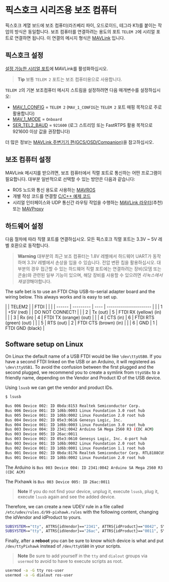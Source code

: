 # 픽스호크 시리즈용 보조 컴퓨터

픽스호크 계열 보드에 보조 컴퓨터(라즈베리 파이, 오드로이드, 테그라 K1)를 붙이는 작업의 방식은 동일합니다. 보조 컴퓨터를 연결하려는 용도의 포트 `TELEM 2`에 시리얼 포트로 연결하면 됩니다. 이 연결의 메시지 형식은 [MAVLink](https://mavlink.io/en/) 입니다.

## 픽스호크 설정

[설정 가능한 시리얼 포트](https://docs.px4.io/master/en/peripherals/serial_configuration.html)에 MAVLink를 활성화하십시오.

> **Tip** 보통 `TELEM 2` 포트는 보조 컴퓨터용으로 사용합니다.

`TELEM 2`의 기본 보조컴퓨터 메시지 스트림을 설정하려면 다음 매개변수를 설정하십시오:

* [MAV_1_CONFIG](../advanced/parameter_reference.md#MAV_1_CONFIG) = `TELEM 2` (`MAV_1_CONFIG`는 `TELEM 2` 포트 매핑 목적으로 주로 활용합니다)
* [MAV_1_MODE](../advanced/parameter_reference.md#MAV_1_MODE) = `Onboard`
* [SER_TEL2_BAUD](../advanced/parameter_reference.md#SER_TEL2_BAUD) = `921600` (로그 스트리밍 또는 FastRTPS 활용 목적으로 921600 이상 값을 권장합니다)

더 많은 정보는 [MAVLink 주변기기 편(GCS/OSD/Companion)](https://docs.px4.io/master/en/peripherals/mavlink_peripherals.html)을 참고하십시오.

## 보조 컴퓨터 설정

MAVLink 메시지를 받으려면, 보조 컴퓨터에서 직렬 포트로 통신하는 어떤 프로그램이 필요합니다. 대부분 일반적으로 선택할 수 있는 방안은 다음과 같습니다:

* ROS 노드와 통신 용도로 사용하는 [MAVROS](../ros/mavros_installation.md)
* 개별 작성 코드를 연결할 [C/C++ 예제 코드](https://github.com/mavlink/c_uart_interface_example)
* 시리얼 인터페이스와 UDP 통신간 라우팅 작업을 수행하는 [MAVLink 라우터](https://github.com/intel/mavlink-router)(추천) 또는 [MAVProxy](https://ardupilot.org/mavproxy/)

## 하드웨어 설정

다음 절차에 따라 직렬 포트를 연결하십시오. 모든 픽스호크 직렬 포트는 3.3V ~ 5V 레벨 호환으로 동작합니다.

> **Warning** 대부분의 최근 보조 컴퓨터는 1.8V 레벨에서 하드웨어 UART가 동작하며 3.3V 레벨에서 손상을 입을 수 있습니다. 전압 변환 칩을 활용하십시오. 대부분의 경우 접근할 수 있는 하드웨어 직렬 포트에는 연결하려는 장비(모뎀 또는 콘솔)와 관련된 일부 기능이 있으며, 해당 장비를 사용할 수 있으려면 *리눅스에서 재설정*해야합니다.

The safe bet is to use an FTDI Chip USB-to-serial adapter board and the wiring below. This always works and is easy to set up.

|  | TELEM2 |           | FTDI |                        |
|  | ------ | --------- | ---- | ---------------------- |
|  | 1      | +5V (red) |      | DO NOT CONNECT!        |
|  | 2      | Tx (out)  | 5    | FTDI RX (yellow) (in)  |
|  | 3      | Rx (in)   | 4    | FTDI TX (orange) (out) |
|  | 4      | CTS (in)  | 6    | FTDI RTS (green) (out) |
|  | 5      | RTS (out) | 2    | FTDI CTS (brown) (in)  |
|  | 6      | GND       | 1    | FTDI GND (black)       |

## Software setup on Linux

On Linux the default name of a USB FTDI would be like `\dev\ttyUSB0`. If you have a second FTDI linked on the USB or an Arduino, it will registered as `\dev\ttyUSB1`. To avoid the confusion between the first plugged and the second plugged, we recommend you to create a symlink from `ttyUSBx` to a friendly name, depending on the Vendor and Product ID of the USB device.

Using `lsusb` we can get the vendor and product IDs.

```sh
$ lsusb

Bus 006 Device 002: ID 0bda:8153 Realtek Semiconductor Corp.
Bus 006 Device 001: ID 1d6b:0003 Linux Foundation 3.0 root hub
Bus 005 Device 001: ID 1d6b:0002 Linux Foundation 2.0 root hub
Bus 004 Device 002: ID 05e3:0616 Genesys Logic, Inc.
Bus 004 Device 001: ID 1d6b:0003 Linux Foundation 3.0 root hub
Bus 003 Device 004: ID 2341:0042 Arduino SA Mega 2560 R3 (CDC ACM)
Bus 003 Device 005: ID 26ac:0011
Bus 003 Device 002: ID 05e3:0610 Genesys Logic, Inc. 4-port hub
Bus 003 Device 001: ID 1d6b:0002 Linux Foundation 2.0 root hub
Bus 002 Device 001: ID 1d6b:0001 Linux Foundation 1.1 root hub
Bus 001 Device 002: ID 0bda:8176 Realtek Semiconductor Corp. RTL8188CUS 802.11n WLAN Adapter
Bus 001 Device 001: ID 1d6b:0002 Linux Foundation 2.0 root hub
```

The Arduino is `Bus 003 Device 004: ID 2341:0042 Arduino SA Mega 2560 R3 (CDC ACM)`

The Pixhawk is `Bus 003 Device 005: ID 26ac:0011`

> **Note** If you do not find your device, unplug it, execute `lsusb`, plug it, execute `lsusb` again and see the added device.

Therefore, we can create a new UDEV rule in a file called `/etc/udev/rules.d/99-pixhawk.rules` with the following content, changing the idVendor and idProduct to yours.

```sh
SUBSYSTEM=="tty", ATTRS{idVendor}=="2341", ATTRS{idProduct}=="0042", SYMLINK+="ttyArduino"
SUBSYSTEM=="tty", ATTRS{idVendor}=="26ac", ATTRS{idProduct}=="0011", SYMLINK+="ttyPixhawk"
```

Finally, after a **reboot** you can be sure to know which device is what and put `/dev/ttyPixhawk` instead of `/dev/ttyUSB0` in your scripts.

> **Note** Be sure to add yourself in the `tty` and `dialout` groups via `usermod` to avoid to have to execute scripts as root.

```sh
usermod -a -G tty ros-user
usermod -a -G dialout ros-user
```